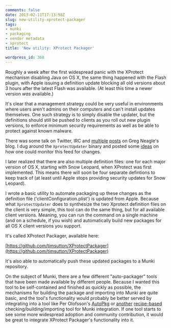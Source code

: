 ```yaml
---
comments: false
date: 2013-02-11T17:13:58Z
slug: new-utility-xprotect-packager
tags:
- munki
- packaging
- vendor metadata
- xprotect
title: 'New utility: XProtect Packager'

wordpress_id: 368
---
```


Roughly a week after the first widespread panic with the XProtect mechanism disabling Java on OS X, the same thing happened with the Flash plugin, with Apple issuing a definition update blocking all old versions about 3 hours after the latest Flash was available. (At least this time a newer version _was_ available.)

It's clear that a management strategy could be very useful in environments where users aren't admins on their computers and can't install updates themselves. One such strategy is to simply disable the updater, but the definitions should still be pushed to clients as you roll out new plugin versions, to enforce minimum security requirements as well as be able to protect against known malware.

There was some talk on Twitter, IRC and [multiple](http://managingosx.wordpress.com/2013/02/01/more-thoughts-on-xprotect-updater) [posts](http://managingosx.wordpress.com/2013/02/04/still-more-on-the-xprotect-updater) on Greg Neagle's blog. I dug around the `XprotectUpdater` binary and posted some [ideas](http://macops.ca/monitoring-apples-xprotect-meta-feed-for-changes/) on how one could monitor this feed for changes.

I later realized that there are also multiple definition files: one for each major version of OS X, starting with Snow Leopard, when XProtect was first implemented. This means there will soon be four separate defintions to keep track of (at least until Apple stops providing security updates for Snow Leopard).

I wrote a basic utility to automate packaging up these changes as the definition file ('clientConfiguration.plist') is updated from Apple. Because what `XprotectUpdater` does to synthesize the two Xprotect definition files on the client is very simple, this tool can do the same thing, but for all available client versions. Meaning, you can run the command on a single machine (and on a schedule, if you wish) and automatically build new packages for all OS X client versions you support.

It's called XProtect Packager, available here:

[https://github.com/timsutton/XProtectPackager](https://github.com/timsutton/XProtectPackager)

It's also able to automatically push these updated packages to a Munki repository.

On the subject of Munki, there are a few different "auto-packager" tools that have been made available by different people. Because I wanted this tool to be self-contained and finished as quickly as possible, the mechanisms for building the package and importing into Munki are quite basic, and the tool's functionality would probably be better served by integrating into a tool like Per Olofsson's [AutoPkg](http://code.google.com/p/macautopkg) or [another](http://neographophobic.github.com/autoMunkiImporter) [recipe-based](https://github.com/jamesez/automunki) checking/building/importing tool for Munki integration. If one tool starts to see some more widespread adoption and community contribution, it would be great to integrate XProtect Packager's functionality into it.
